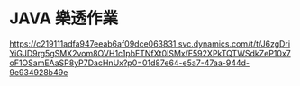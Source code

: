 # JAVA 樂透作業
https://c219111adfa947eeab6af09dce063831.svc.dynamics.com/t/t/J6zgDriYiGJD9rg5gSMX2vom8OVH1c1pbFTNfXt0ISMx/F592XPkTQTWSdkZeP10x7oF1OSamEAaSP8yP7DacHnUx?p0=01d87e64-e5a7-47aa-944d-9e934928b49e
  
